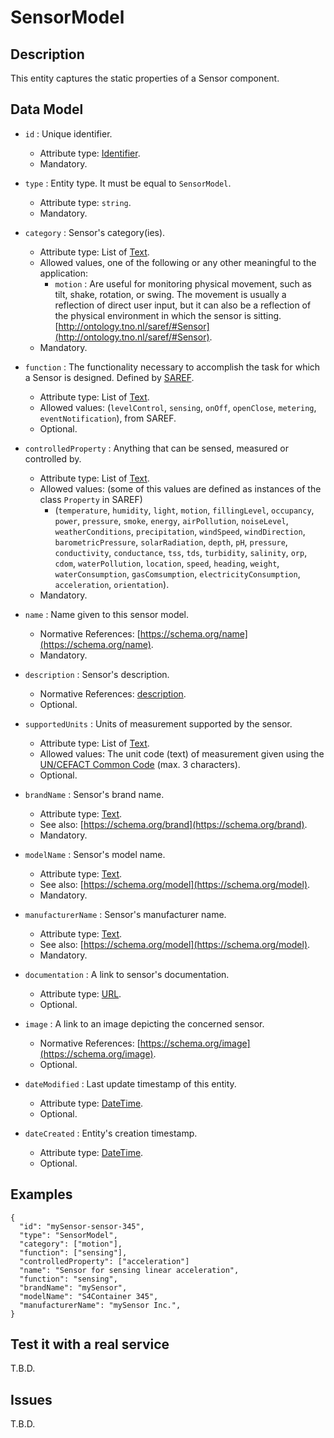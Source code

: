 # SensorModel

## Description

This entity captures the static properties of a Sensor component. 

## Data Model

+ `id` : Unique identifier. 
    + Attribute type: [Identifier](https://fiware.github.io/dataModels/common-schema.json#/definitions/EntityIdentifierType).
    + Mandatory.

+ `type` : Entity type. It must be equal to `SensorModel`.
    + Attribute type: `string`.
    + Mandatory.

+ `category` : Sensor's category(ies).
    + Attribute type: List of [Text](https://schema.org/Text).
    + Allowed values, one of the following or any other meaningful to the application:
        + `motion` : Are useful for monitoring physical movement, such as tilt, shake, rotation, or swing. The movement is usually a reflection of direct user input, but it can also be a reflection of the physical environment in which the sensor is sitting. 
        [http://ontology.tno.nl/saref/#Sensor](http://ontology.tno.nl/saref/#Sensor).
    + Mandatory.

+ `function` :  The functionality necessary to accomplish the task for which a Sensor is designed.
    Defined by [SAREF](https://w3id.org/saref#Function).
    + Attribute type: List of [Text](https://schema.org/Text).
    + Allowed values: (`levelControl`, `sensing`, `onOff`, `openClose`, `metering`, `eventNotification`), from SAREF.
    + Optional.
    
+ `controlledProperty` : Anything that can be sensed, measured or controlled by.
    + Attribute type: List of [Text](https://schema.org/Text).
    + Allowed values: (some of this values are defined as instances of the class `Property` in SAREF)
        + (`temperature`, `humidity`, `light`, `motion`, `fillingLevel`, `occupancy`, `power`, `pressure`, `smoke`, `energy`, `airPollution`, `noiseLevel`, `weatherConditions`, `precipitation`, `windSpeed`, `windDirection`, `barometricPressure`, `solarRadiation`, `depth`, `pH`, `pressure`, `conductivity`, `conductance`, `tss`, `tds`, `turbidity`, `salinity`, `orp`, `cdom`, `waterPollution`, `location`, `speed`, `heading`, `weight`, `waterConsumption`, `gasComsumption`, `electricityConsumption`, `acceleration`, `orientation`).
    + Mandatory.

+ `name` : Name given to this sensor model.
    + Normative References: [https://schema.org/name](https://schema.org/name).
    + Mandatory.
    
+ `description` : Sensor's description.
    + Normative References: [description](https://schema.org/description).
    + Optional.
  
+ `supportedUnits` : Units of measurement supported by the sensor.
    + Attribute type: List of [Text](https://schema.org/Text).
    + Allowed values: The unit code (text) of measurement given using the
        [UN/CEFACT Common Code](http://wiki.goodrelations-vocabulary.org/Documentation/UN/CEFACT_Common_Codes) (max. 3 characters).
    + Optional.

+ `brandName` : Sensor's brand name.
    + Attribute type: [Text](https://schema.org/Text).
    + See also: [https://schema.org/brand](https://schema.org/brand).
    + Mandatory.

+ `modelName` : Sensor's model name.
    + Attribute type: [Text](https://schema.org/Text).
    + See also: [https://schema.org/model](https://schema.org/model).
    + Mandatory.

+ `manufacturerName` : Sensor's manufacturer name.
    + Attribute type: [Text](https://schema.org/Text).
    + See also: [https://schema.org/model](https://schema.org/model).
    + Mandatory.

+ `documentation` : A link to sensor's documentation.
    + Attribute type: [URL](https://schema.org/URL).
    + Optional.

+ `image` : A link to an image depicting the concerned sensor.
    + Normative References: [https://schema.org/image](https://schema.org/image).
    + Optional.

+ `dateModified` : Last update timestamp of this entity.
    + Attribute type: [DateTime](https://schema.org/DateTime).
    + Optional.

+ `dateCreated` : Entity's creation timestamp.
    + Attribute type: [DateTime](https://schema.org/DateTime).
    + Optional.

## Examples

    {
      "id": "mySensor-sensor-345",
      "type": "SensorModel",
      "category": ["motion"],
      "function": ["sensing"],
      "controlledProperty": ["acceleration"]
      "name": "Sensor for sensing linear acceleration",
      "function": "sensing",
      "brandName": "mySensor",
      "modelName": "S4Container 345",
      "manufacturerName": "mySensor Inc.",
    }

## Test it with a real service

T.B.D.

## Issues

T.B.D.
